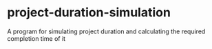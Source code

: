 # project-duration-simulation
A program for simulating project duration and calculating the required completion time of it
